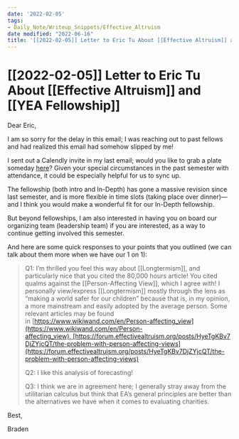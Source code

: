```yaml
---
date: '2022-02-05'
tags:
- Daily_Note/Writeup_Snippets/Effective_Altruism
date modified: "2022-06-16"
title: '[[2022-02-05]] Letter to Eric Tu About [[Effective Altruism]] and [[YEA Fellowship]]'
---
```


# [[2022-02-05]] Letter to Eric Tu About [[Effective Altruism]] and [[YEA Fellowship]]
Dear Eric,

I am so sorry for the delay in this email; I was reaching out to past fellows and had realized this email had somehow slipped by me!

I sent out a Calendly invite in my last email; would you like to grab a plate someday [here](https://calendly.com/braden-w/grab-a-plate?back=1&month=2022-02&date=2022-02-01)? Given your special circumstances in the past semester with attendance, it could be especially helpful for us to sync up.

The fellowship (both intro and In-Depth) has gone a massive revision since last semester, and is more flexible in time slots (taking place over dinner)—and I think you would make a wonderful fit for our In-Depth fellowship.

But beyond fellowships, I am also interested in having you on board our organizing team (leadership team) if you are interested, as a way to continue getting involved this semester.

And here are some quick responses to your points that you outlined (we can talk about them more when we have our 1 on 1):

> Q1: I’m thrilled you feel this way about [[Longtermism]], and particularly nice that you cited the 80,000 hours article! You cited qualms against the [[Person-Affecting View]], which I agree with! I personally view/express [[Longtermism]] mostly through the lens as “making a world safer for our children” because that is, in my opinion, a more mainstream and easily adopted by the average person. Some relevant articles may be found in [https://www.wikiwand.com/en/Person-affecting_view](https://www.wikiwand.com/en/Person-affecting_view), [https://forum.effectivealtruism.org/posts/HyeTgKBv7DjZYjcQT/the-problem-with-person-affecting-views](https://forum.effectivealtruism.org/posts/HyeTgKBv7DjZYjcQT/the-problem-with-person-affecting-views)
>
> Q2: I like this analysis of forecasting!
>
> Q3: I think we are in agreement here; I generally stray away from the utilitarian calculus but think that EA’s general principles are better than the alternatives we have when it comes to evaluating charities.

Best,

Braden
